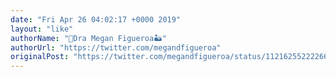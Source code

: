 ```yaml
---
date: "Fri Apr 26 04:02:17 +0000 2019"
layout: "like"
authorName: "🌵Dra Megan Figueroa🏜"
authorUrl: "https://twitter.com/megandfigueroa"
originalPost: "https://twitter.com/megandfigueroa/status/1121625522226647040"
---
```

